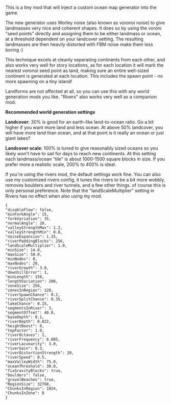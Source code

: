 This is a tiny mod that will inject a custom ocean map generator into the game.

The new generator uses Worley noise (also known as voronoi noise) to give landmasses very nice and coherent shapes. It does so by using the voroni "seed points" directly and assigning them to be either landmass or ocean, at a threshold dependent on your landcover setting. The resulting landmasses are then heavily distorted with FBM noise make them less boring :)

This technique excels at cleanly seperating continents from each other, and also works very well for story locations, as for each location it will mark the nearest voronoi seed point as land, making sure an entire well-sized continent is generated at each location. This includes the spawn point - no more spawning on a tiny island!

Landforms are not affected at all, so you can use this with any world generation mods you like. "Rivers" also works very well as a companion mod.

**Recommended world generation settings**

**Landcover**: 30% is good for an earth-like land-to-ocean ratio. Go a bit higher if you want more land and less ocean. At above 50% landcover, you will have more land than ocean, and at that point is it really an ocean or just giant lakes?

**Landcover scale**: 100% is tuned to give reasonably sized oceans so you likely won't have to sail for days to reach new continents. At this setting each landmass/ocean "tile" is about 1000-1500 square blocks in size. If you prefer more a realistic scale, 200% to 400% is ideal.

If you're using the rivers mod, the default settings work fine. You can also use my customized rivers config, it tunes the rivers to be a bit more wobbly, removes boulders and river tunnels, and a few other things. of course this is only personal preference. Note that the "landScaleMultiplier" setting  in Rivers has no effect when also using my mod.

```
{
"disableFlow": false,
"minForkAngle": 15,
"forkVariation": 35,
"normalAngle": 20,
"valleyStrengthMax": 1.2,
"valleyStrengthMin": 0.8,
"noiseExpansion": 1.25,
"riverPaddingBlocks": 256,
"landScaleMultiplier": 1.0,
"minSize": 14.0,
"maxSize": 50.0,
"minNodes": 8,
"maxNodes": 20,
"riverGrowth": 3.0,
"downhillError": 1,
"minLength": 150,
"lengthVariation": 200,
"zoneSize": 256,
"zonesInRegion": 128,
"riverSpawnChance": 0.2,
"riverSplitChance": 0.35,
"lakeChance": 0.15,
"segmentsInRiver": 3,
"segmentOffset": 40.0,
"baseDepth": 0.1,
"riverDepth": 0.022,
"heightBoost": 8,
"topFactor": 1.0,
"riverOctaves": 2,
"riverFrequency": 0.005,
"riverLacunarity": 3.0,
"riverGain": 0.3,
"riverDistortionStrength": 20,
"riverSpeed": 0.5,
"maxValleyWidth": 75.0,
"oceanThreshold": 30.0,
"fixGravityBlocks": true,
"boulders": false,
"gravelBeaches": true,
"RegionSize": 32768,
"ChunksInRegion": 1024,
"ChunksInZone": 8
}
```
